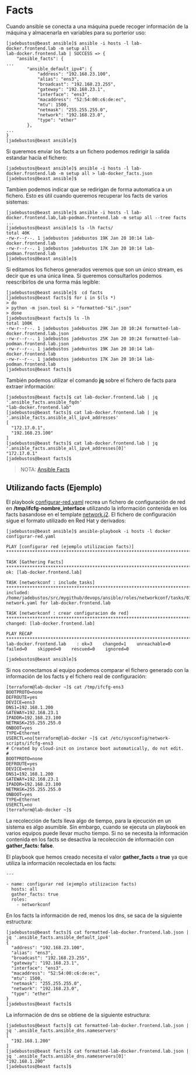 # Facts

Cuando ansible se conecta a una máquina puede recoger información de la máquina y almacenarla en variables para su porterior uso:

```console
[jadebustos@beast ansible]$ ansible -i hosts -l lab-docker.frontend.lab -m setup all
lab-docker.frontend.lab | SUCCESS => {
    "ansible_facts": {
...
        "ansible_default_ipv4": {
            "address": "192.168.23.100",
            "alias": "ens3",
            "broadcast": "192.168.23.255",
            "gateway": "192.168.23.1",
            "interface": "ens3",
            "macaddress": "52:54:00:c6:de:ec",
            "mtu": 1500,
            "netmask": "255.255.255.0",
            "network": "192.168.23.0",
            "type": "ether"
        },
...
}
[jadebustos@beast ansible]$
```

Si queremos enviar los facts a un fichero podemos redirigir la salida estandar hacía el fichero:

```console
[jadebustos@beast ansible]$ ansible -i hosts -l lab-docker.frontend.lab -m setup all > lab-docker_facts.json
[jadebustos@beast ansible]$
```

Tambien podemos indicar que se redirigan de forma automatica a un fichero. Esto es útil cuando queremos recuperar los facts de varios sistemas:

```console
[jadebustos@beast ansible]$ ansible -i hosts -l lab-docker.frontend.lab,lab-podman.frontend.lab -m setup all --tree facts
...
[jadebustos@beast ansible]$ ls -lh facts/
total 40K
-rw-r--r--. 1 jadebustos jadebustos 19K Jan 20 10:14 lab-docker.frontend.lab
-rw-r--r--. 1 jadebustos jadebustos 17K Jan 20 10:14 lab-podman.frontend.lab
[jadebustos@beast ansible]$ 
```

Si editamos los ficheros generados veremos que son un único stream, es decir que es una única línea. Si queremos consultarlos podemos reescribirlos de una forma más legible:

```console
[jadebustos@beast ansible]$  cd facts
[jadebustos@beast facts]$ for i in $(ls *)
> do
> python -m json.tool $i > "formatted-"$i".json"
> done
[jadebustos@beast facts]$ ls -lh
total 100K
-rw-r--r--. 1 jadebustos jadebustos 29K Jan 20 10:24 formatted-lab-docker.frontend.lab.json
-rw-r--r--. 1 jadebustos jadebustos 25K Jan 20 10:24 formatted-lab-podman.frontend.lab.json
-rw-r--r--. 1 jadebustos jadebustos 19K Jan 20 10:14 lab-docker.frontend.lab
-rw-r--r--. 1 jadebustos jadebustos 17K Jan 20 10:14 lab-podman.frontend.lab
[jadebustos@beast facts]$
```

También podemos utilizar el comando **jq** sobre el fichero de facts para extraer información:

```console
[jadebustos@beast facts]$ cat lab-docker.frontend.lab | jq '.ansible_facts.ansible_fqdn'
"lab-docker.frontend.lab"
[jadebustos@beast facts]$ cat lab-docker.frontend.lab | jq '.ansible_facts.ansible_all_ipv4_addresses'
[
  "172.17.0.1",
  "192.168.23.100"
]
[jadebustos@beast facts]$ cat lab-docker.frontend.lab | jq '.ansible_facts.ansible_all_ipv4_addresses[0]'
"172.17.0.1"
[jadebustos@beast facts]$  
```

> NOTA: [Ansible Facts](https://docs.ansible.com/ansible/latest/user_guide/playbooks_vars_facts.html)

## Utilizando facts (Ejemplo)

El playbook [configurar-red.yaml](configurar-red.yaml) recrea un fichero de configuración de red en **/tmp/ifcfg-nombre_interface** utilizando la información contenida en los facts basandose en el template [network.j2](roles/networkconf/templates/network.j2). El fichero de configuración sigue el formato utilizado en Red Hat y derivados:

```console
[jadebustos@beast ansible]$ ansible-playbook -i hosts -l docker configurar-red.yaml 

PLAY [configurar red (ejemplo utilizacion facts)] ************************************************************************************************************

TASK [Gathering Facts] ***************************************************************************************************************************************
ok: [lab-docker.frontend.lab]

TASK [networkconf : include_tasks] ***************************************************************************************************************************
included: /home/jadebustos/src/mygithub/devops/ansible/roles/networkconf/tasks/01-network.yaml for lab-docker.frontend.lab

TASK [networkconf : crear configuracion de red] **************************************************************************************************************
changed: [lab-docker.frontend.lab]

PLAY RECAP ***************************************************************************************************************************************************
lab-docker.frontend.lab    : ok=3    changed=1    unreachable=0    failed=0    skipped=0    rescued=0    ignored=0   

[jadebustos@beast ansible]$
```

Si nos conectamos al equipo podemos comparar el fichero generado con la información de los facts y el fichero real de configuración:

```console
[terraform@lab-docker ~]$ cat /tmp/ifcfg-ens3 
BOOTPROTO=none
DEFROUTE=yes
DEVICE=ens3
DNS1=192.168.1.200
GATEWAY=192.168.23.1
IPADDR=192.168.23.100
NETMASK=255.255.255.0
ONBOOT=yes
TYPE=Ethernet
USERCTL=no[terraform@lab-docker ~]$ cat /etc/sysconfig/network-scripts/ifcfg-ens3 
# Created by cloud-init on instance boot automatically, do not edit.
#
BOOTPROTO=none
DEFROUTE=yes
DEVICE=ens3
DNS1=192.168.1.200
GATEWAY=192.168.23.1
IPADDR=192.168.23.100
NETMASK=255.255.255.0
ONBOOT=yes
TYPE=Ethernet
USERCTL=no
[terraform@lab-docker ~]$ 
```

La recolección de facts lleva algo de tiempo, para la ejecución en un sistema es algo asumible. Sin embargo, cuando se ejecuta un playbook en varios equipos puede llevar mucho tiempo. Si no se necesita la información contenida en los facts se desactiva la recolección de información con **gather_facts: false**.

El playbook que hemos creado necesita el valor **gather_facts** a **true** ya que utiliza la información recolectada en los facts: 

```console
---

- name: configurar red (ejemplo utilizacion facts)
  hosts: all
  gather_facts: true
  roles:
    - networkconf
```

En los facts la información de red, menos los dns, se saca de la siguiente estructura:

```console
[jadebustos@beast facts]$ cat formatted-lab-docker.frontend.lab.json | jq '.ansible_facts.ansible_default_ipv4' 
{
  "address": "192.168.23.100",
  "alias": "ens3",
  "broadcast": "192.168.23.255",
  "gateway": "192.168.23.1",
  "interface": "ens3",
  "macaddress": "52:54:00:c6:de:ec",
  "mtu": 1500,
  "netmask": "255.255.255.0",
  "network": "192.168.23.0",
  "type": "ether"
}
[jadebustos@beast facts]$ 
```

La información de dns se obtiene de la siguiente estructura:

```console
[jadebustos@beast facts]$ cat formatted-lab-docker.frontend.lab.json | jq '.ansible_facts.ansible_dns.nameservers' 
[
  "192.168.1.200"
]
[jadebustos@beast facts]$ cat formatted-lab-docker.frontend.lab.json | jq '.ansible_facts.ansible_dns.nameservers[0]' 
"192.168.1.200"
[jadebustos@beast facts]$ 
```